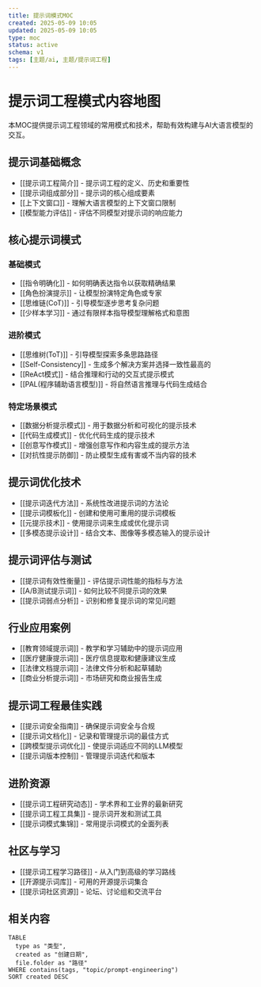 ```yaml
---
title: 提示词模式MOC
created: 2025-05-09 10:05
updated: 2025-05-09 10:05
type: moc
status: active
schema: v1
tags: [主题/ai, 主题/提示词工程]
---
```


# 提示词工程模式内容地图

本MOC提供提示词工程领域的常用模式和技术，帮助有效构建与AI大语言模型的交互。

## 提示词基础概念

- [[提示词工程简介]] - 提示词工程的定义、历史和重要性
- [[提示词组成部分]] - 提示词的核心组成要素
- [[上下文窗口]] - 理解大语言模型的上下文窗口限制
- [[模型能力评估]] - 评估不同模型对提示词的响应能力

## 核心提示词模式

### 基础模式
- [[指令明确化]] - 如何明确表达指令以获取精确结果
- [[角色扮演提示]] - 让模型扮演特定角色或专家
- [[思维链(CoT)]] - 引导模型逐步思考复杂问题
- [[少样本学习]] - 通过有限样本指导模型理解格式和意图

### 进阶模式
- [[思维树(ToT)]] - 引导模型探索多条思路路径
- [[Self-Consistency]] - 生成多个解决方案并选择一致性最高的
- [[ReAct模式]] - 结合推理和行动的交互式提示模式
- [[PAL(程序辅助语言模型)]] - 将自然语言推理与代码生成结合

### 特定场景模式
- [[数据分析提示模式]] - 用于数据分析和可视化的提示技术
- [[代码生成模式]] - 优化代码生成的提示技术
- [[创意写作模式]] - 增强创意写作和内容生成的提示方法
- [[对抗性提示防御]] - 防止模型生成有害或不当内容的技术

## 提示词优化技术

- [[提示词迭代方法]] - 系统性改进提示词的方法论
- [[提示词模板化]] - 创建和使用可重用的提示词模板
- [[元提示技术]] - 使用提示词来生成或优化提示词
- [[多模态提示设计]] - 结合文本、图像等多模态输入的提示设计

## 提示词评估与测试

- [[提示词有效性衡量]] - 评估提示词性能的指标与方法
- [[A/B测试提示词]] - 如何比较不同提示词的效果
- [[提示词弱点分析]] - 识别和修复提示词的常见问题

## 行业应用案例

- [[教育领域提示词]] - 教学和学习辅助中的提示词应用
- [[医疗健康提示词]] - 医疗信息提取和健康建议生成
- [[法律文档提示词]] - 法律文件分析和起草辅助
- [[商业分析提示词]] - 市场研究和商业报告生成

## 提示词工程最佳实践

- [[提示词安全指南]] - 确保提示词安全与合规
- [[提示词文档化]] - 记录和管理提示词的最佳方式
- [[跨模型提示词优化]] - 使提示词适应不同的LLM模型
- [[提示词版本控制]] - 管理提示词迭代和版本

## 进阶资源

- [[提示词工程研究动态]] - 学术界和工业界的最新研究
- [[提示词工程工具集]] - 提示词开发和测试工具
- [[提示词模式集锦]] - 常用提示词模式的全面列表

## 社区与学习

- [[提示词工程学习路径]] - 从入门到高级的学习路线
- [[开源提示词库]] - 可用的开源提示词集合
- [[提示词社区资源]] - 论坛、讨论组和交流平台

## 相关内容

```dataview
TABLE
  type as "类型", 
  created as "创建日期",
  file.folder as "路径"
WHERE contains(tags, "topic/prompt-engineering")
SORT created DESC
``` 